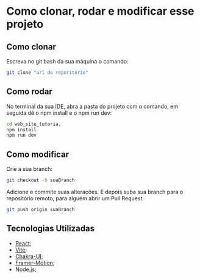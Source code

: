 # Como clonar, rodar e modificar esse projeto

## Como clonar

Escreva no git bash da sua máquina o comando:
```bash 
git clone "url do reporitório" 

```

## Como rodar
No terminal da sua IDE, abra a pasta do projeto com o comando, em seguida dê o npm install e o npm run dev:
```sh
cd web_site_tutoria,
npm install
npm run dev

```
## Como modificar
Crie a sua branch:
```bash
git checkout -b suaBranch
```
Adicione e commite suas alterações.
E depois suba sua branch para o repositório remoto, para alguém abrir um Pull Request:
```bash
git push origin suaBranch
```
## Tecnologias Utilizadas
- [React](https://react.dev/);
- [Vite](https://vitejs.dev/guide/);
- [Chakra-UI](https://v2.chakra-ui.com/);
- [Framer-Motion](https://www.framer.com/motion/);
- Node.js;


